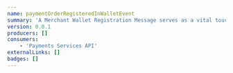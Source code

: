 ```yaml
---
name: paymentOrderRegisteredInWalletEvent
summary: 'A Merchant Wallet Registration Message serves as a vital touchpoint in the digital commerce realm. It announces the successful registration of a payment order within a merchant''s digital wallet. Infused with essential details such as the order ID, registration timestamp, transaction amount, and merchant details, this message provides a concrete acknowledgment of a financial milestone. By delivering this confirmation, merchants bolster a sense of reliability and immediacy in their operations, ensuring stakeholders of the secure and efficient handling of their funds. At its core, this message epitomizes the convergence of traditional commerce with the dynamism of digital wallets, fostering confidence in modern financial mechanisms.'
version: 0.0.1
producers: []
consumers:
    - 'Payments Services API'
externalLinks: []
badges: []
---
```



<NodeGraph />

<Schema />
